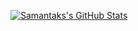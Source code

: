   <a href="https://awesome-github-stats.azurewebsites.net/index.html??cardType=level&theme=github-dark&preferLogin=false">    <img  alt="Samantaks's GitHub Stats" src="https://awesome-github-stats.azurewebsites.net/user-stats/Samantaks?cardType=level&theme=github-dark&preferLogin=false" />  </a>
